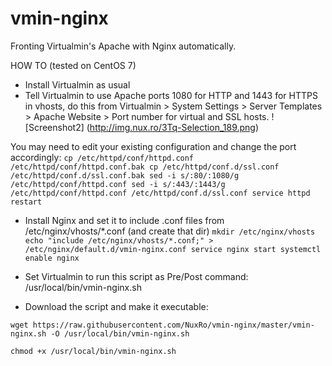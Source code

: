 # vmin-nginx

Fronting Virtualmin's Apache with Nginx automatically.

HOW TO (tested on CentOS 7)

- Install Virtualmin as usual
- Tell Virtualmin to use Apache ports 1080 for HTTP and 1443 for HTTPS in vhosts, do this from Virtualmin > System Settings > Server Templates > Apache Website > Port number for virtual and SSL hosts.
![Screenshot2] (http://img.nux.ro/3Tq-Selection_189.png)

You may need to edit your existing configuration and change the port accordingly:
`cp /etc/httpd/conf/httpd.conf /etc/httpd/conf/httpd.conf.bak
cp /etc/httpd/conf.d/ssl.conf /etc/httpd/conf.d/ssl.conf.bak
sed -i s/:80/:1080/g /etc/httpd/conf/httpd.conf
sed -i s/:443/:1443/g /etc/httpd/conf/httpd.conf /etc/httpd/conf.d/ssl.conf
service httpd restart`

- Install Nginx and set it to include .conf files from /etc/nginx/vhosts/*.conf (and create that dir)
`mkdir /etc/nginx/vhosts
echo "include /etc/nginx/vhosts/*.conf;" > /etc/nginx/default.d/vmin-nginx.conf
service nginx start
systemctl enable nginx`


- Set Virtualmin to run this script as Pre/Post command: /usr/local/bin/vmin-nginx.sh


- Download the script and make it executable:

`wget https://raw.githubusercontent.com/NuxRo/vmin-nginx/master/vmin-nginx.sh -O /usr/local/bin/vmin-nginx.sh`

`chmod +x /usr/local/bin/vmin-nginx.sh`
